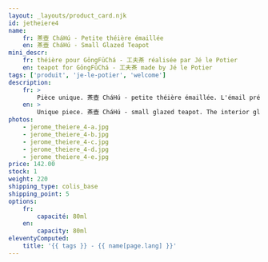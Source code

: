 ```yaml
---
layout: _layouts/product_card.njk
id: jetheiere4
name:
    fr: 茶壺 CháHú - Petite théière émaillée
    en: 茶壺 CháHú - Small Glazed Teapot
mini_descr:
    fr: théière pour GōngFūChá - 工夫茶 réalisée par Jé le Potier
    en: teapot for GōngFūChá - 工夫茶 made by Jé le Potier
tags: ['produit', 'je-le-potier', 'welcome']
description: 
    fr: >
        Pièce unique. 茶壺 CháHú - petite théière émaillée. L'émail présent à l'intérieur confère à cette théière une certaine polyvalence. La verse est rapide et fluide.
    en: >
        Unique piece. 茶壺 CháHú - small glazed teapot. The interior glaze gives this teapot versatility. The pour is smooth and fast.
photos:
    - jerome_theiere_4-a.jpg
    - jerome_theiere_4-b.jpg
    - jerome_theiere_4-c.jpg
    - jerome_theiere_4-d.jpg
    - jerome_theiere_4-e.jpg
price: 142.00
stock: 1
weight: 220
shipping_type: colis_base
shipping_point: 5
options:
    fr:
        capacité: 80ml
    en:
        capacity: 80ml
eleventyComputed:
    title: '{{ tags }} - {{ name[page.lang] }}'
---
```

